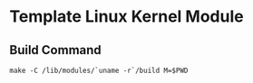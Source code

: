 # Template Linux Kernel Module

## Build Command

```
make -C /lib/modules/`uname -r`/build M=$PWD
```
